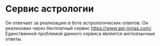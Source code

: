 # Сервис астрологии

Он отвечает за реализацию в боте астрологических ответов. Он реализован через бесплатный сервис <https://www.api-ninjas.com/>.
Единственной проблемой данного сервиса является англоязычные ответы.